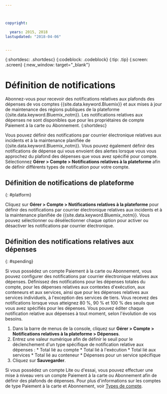 ```yaml
---



copyright:

  years: 2015, 2018
lastupdated: "2018-04-06"


---
```


{:shortdesc: .shortdesc}
{:codeblock: .codeblock}
{:tip: .tip}
{:screen: .screen}
{:new_window: target="_blank"}

# Définition de notifications
Abonnez-vous pour recevoir des notifications relatives aux plafonds des dépenses de vos comptes {{site.data.keyword.Bluemix}} et aux mises à jour de maintenance des régions publiques de la plateforme {{site.data.keyword.Bluemix_notm}}. Les notifications relatives aux dépenses ne sont disponibles que pour les propriétaires de compte Paiement à la carte ou Abonnement.
{:shortdesc}

Vous pouvez définir des notifications par courrier électronique relatives aux incidents et à la maintenance planifiée de {{site.data.keyword.Bluemix_notm}}. Vous pouvez également définir des notifications de dépense qui vous envoient des alertes lorsque vous vous approchez du plafond des dépenses que vous avez spécifié pour compte. Sélectionnez **Gérer > Compte > Notifications relatives à la plateforme** afin de définir différents types de notification pour votre compte.

## Définition de notifications de plateforme
{: #platform}

Cliquez sur **Gérer > Compte > Notifications relatives à la plateforme** pour définir des notifications par courrier électronique relatives aux incidents et à la maintenance planifiée de {{site.data.keyword.Bluemix_notm}}. Vous pouvez sélectionner ou désélectionner chaque option pour activer ou désactiver les notifications par courrier électronique.

## Définition des notifications relatives aux dépenses
{: #spending}

Si vous possédez un compte Paiement à la carte ou Abonnement, vous pouvez configurer des notifications par courrier électronique relatives aux dépenses. Définissez des notifications pour les dépenses totales du compte, pour les dépenses relatives aux contextes
d'exécution, aux conteneurs et aux services, ainsi que pour les dépenses relatives aux services individuels, à l'exception des services de tiers. Vous recevez des
notifications lorsque vous atteignez 80 %, 90 % et 100 % des seuils que vous avez spécifiés pour les dépenses. Vous pouvez éditer chaque notification
relative aux dépenses à tout moment, selon l'évolution de vos besoins.

  1. Dans la barre de menus de la console, cliquez sur **Gérer > Compte > Notifications relatives à la plateforme > Dépenses**.
  2. Entrez une valeur numérique afin de définir le seuil pour le déclenchement d'un type spécifique de notification relative aux dépenses :
    * Total lié au compte
    * Total lié à l'exécution
    * Total lié aux services
    * Total lié au conteneur
    * Dépenses pour un service spécifique
  3. Cliquez sur **Sauvegarder**.
  
Si vous possédez un compte Lite ou d'essai, vous pouvez effectuer une mise à niveau vers un compte Paiement à la carte ou Abonnement afin de définir des plafonds de dépenses. Pour plus d'informations sur les comptes de type Paiement à la carte et Abonnement, voir [Types de compte](/docs/account/index.html#accounts).
